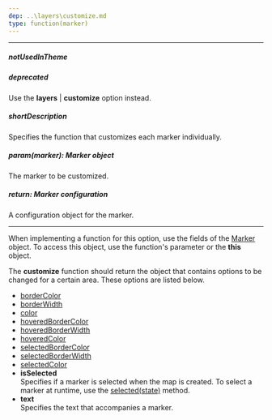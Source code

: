 ```yaml
---
dep: ..\layers\customize.md
type: function(marker)
---
```

---
##### notUsedInTheme

##### deprecated
Use the **layers** | **customize** option instead.

##### shortDescription
Specifies the function that customizes each marker individually.

##### param(marker): Marker object
The marker to be customized.

##### return: Marker configuration
A configuration object for the marker.

---
When implementing a function for this option, use the fields of the [Marker](/api-reference/20%20Data%20Visualization%20Widgets/70%20dxVectorMap/7%20Map%20Elements/Marker '/Documentation/ApiReference/Data_Visualization_Widgets/dxVectorMap/Map_Elements/Marker/') object. To access this object, use the function's parameter or the **this** object.

The **customize** function should return the object that contains options to be changed for a certain area. These options are listed below.

- [borderColor](/api-reference/20%20Data%20Visualization%20Widgets/70%20dxVectorMap/1%20Configuration/markerSettings/borderColor.md '/Documentation/ApiReference/Data_Visualization_Widgets/dxVectorMap/Configuration/markerSettings/#borderColor')
- [borderWidth](/api-reference/20%20Data%20Visualization%20Widgets/70%20dxVectorMap/1%20Configuration/markerSettings/borderWidth.md '/Documentation/ApiReference/Data_Visualization_Widgets/dxVectorMap/Configuration/markerSettings/#borderWidth')
- [color](/api-reference/20%20Data%20Visualization%20Widgets/70%20dxVectorMap/1%20Configuration/markerSettings/color.md '/Documentation/ApiReference/Data_Visualization_Widgets/dxVectorMap/Configuration/markerSettings/#color')
- [hoveredBorderColor](/api-reference/20%20Data%20Visualization%20Widgets/70%20dxVectorMap/1%20Configuration/markerSettings/hoveredBorderColor.md '/Documentation/ApiReference/Data_Visualization_Widgets/dxVectorMap/Configuration/markerSettings/#hoveredBorderColor')
- [hoveredBorderWidth](/api-reference/20%20Data%20Visualization%20Widgets/70%20dxVectorMap/1%20Configuration/markerSettings/hoveredBorderWidth.md '/Documentation/ApiReference/Data_Visualization_Widgets/dxVectorMap/Configuration/markerSettings/#hoveredBorderWidth')
- [hoveredColor](/api-reference/20%20Data%20Visualization%20Widgets/70%20dxVectorMap/1%20Configuration/markerSettings/hoveredColor.md '/Documentation/ApiReference/Data_Visualization_Widgets/dxVectorMap/Configuration/markerSettings/#hoveredColor')
- [selectedBorderColor](/api-reference/20%20Data%20Visualization%20Widgets/70%20dxVectorMap/1%20Configuration/markerSettings/selectedBorderColor.md '/Documentation/ApiReference/Data_Visualization_Widgets/dxVectorMap/Configuration/markerSettings/#selectedBorderColor')
- [selectedBorderWidth](/api-reference/20%20Data%20Visualization%20Widgets/70%20dxVectorMap/1%20Configuration/markerSettings/selectedBorderWidth.md '/Documentation/ApiReference/Data_Visualization_Widgets/dxVectorMap/Configuration/markerSettings/#selectedBorderWidth')
- [selectedColor](/api-reference/20%20Data%20Visualization%20Widgets/70%20dxVectorMap/1%20Configuration/markerSettings/selectedColor.md '/Documentation/ApiReference/Data_Visualization_Widgets/dxVectorMap/Configuration/markerSettings/#selectedColor')
- **isSelected**	
Specifies if a marker is selected when the map is created. To select a marker at runtime, use the [selected(state)](/api-reference/20%20Data%20Visualization%20Widgets/70%20dxVectorMap/7%20Map%20Elements/Marker/3%20Methods/selected(state).md '/Documentation/ApiReference/Data_Visualization_Widgets/dxVectorMap/Map_Elements/Marker/Methods/#selectedstate') method.
- **text**	
Specifies the text that accompanies a marker.